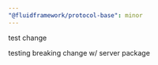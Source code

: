 ```yaml
---
"@fluidframework/protocol-base": minor
---
```


test change

testing breaking change w/ server package
